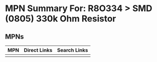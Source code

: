 



# MPN Summary For: R8O334 > SMD (0805) 330k Ohm Resistor

## MPNs
  

|MPN|Direct Links|Search Links|
| :--- | :--- | :--- |
||||
